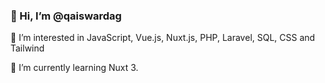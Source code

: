 ### 👋 Hi, I’m @qaiswardag

👀 I’m interested in JavaScript, Vue.js, Nuxt.js, PHP, Laravel, SQL, CSS and Tailwind

🌱 I’m currently learning Nuxt 3.
